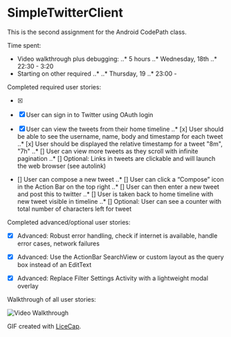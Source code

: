 # SimpleTwitterClient

This is the second assignment for the Android CodePath class.

Time spent:
* Video walkthrough plus debugging:
..* 5 hours
..* Wednesday, 18th
..* 22:30 - 3:20
* Starting on other required
..*
..* Thursday, 19
..* 23:00 -


Completed required user stories:

* [x]



* [x] User can sign in to Twitter using OAuth login
* [x] User can view the tweets from their home timeline
..* [x] User should be able to see the username, name, body and timestamp for each tweet
..* [x] User should be displayed the relative timestamp for a tweet "8m", "7h"
..* [] User can view more tweets as they scroll with infinite pagination
..* [] Optional: Links in tweets are clickable and will launch the web browser (see autolink)
* [] User can compose a new tweet
..* [] User can click a “Compose” icon in the Action Bar on the top right
..* [] User can then enter a new tweet and post this to twitter
..* [] User is taken back to home timeline with new tweet visible in timeline
..* [] Optional: User can see a counter with total number of characters left for tweet



Completed advanced/optional user stories:

* [x] Advanced: Robust error handling, check if internet is available, handle error cases, network failures
* [x] Advanced: Use the ActionBar SearchView or custom layout as the query box instead of an EditText
* [x] Advanced: Replace Filter Settings Activity with a lightweight modal overlay


Walkthrough of all user stories:

![Video Walkthrough](anim_image_searcher.gif)

GIF created with [LiceCap](http://www.cockos.com/licecap/).
